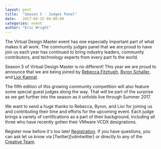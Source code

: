 ```yaml
---
layout: post
title:  "Season 5 - Judges Panel"
date:   2017-04-15 04:00:00
categories: event
author: "Eric Wright"
---
```

The Virtual Design Master event has one especially important part of what makes it all work.  The community judges panel that we are proud to have join us each year has continued to bring industry leaders, community contributors, and technology experts from every part fo the world.  

Season 5 of Virtual Design Master is no different!  This year we are proud to announce that we are being joined by [Rebecca Fitzhugh][rebeccatwitter], [Byron Schaller][byrontwitter], and [Lior Kamrat][liortwitter].

The fifth edition of this growing community competition will also feature some special guest judges along the way.  That will be part of the surprise as we get further into the season as it unfolds live through Summer 2017.

We want to send a huge thanks to Rebecca, Byron, and Lior for joining us and contributing their time and efforts for the upcoming event.  Each judge brings a variety of certifications as a part of their background, including all three who have recently gotten their VMware VCDX designations.

Register now before it's too late! [Registration][register]. If you have questions, you can ask let us know via [Twitter][vdmtwitter] or directly to any of the [Creative Team][creativeteam].

[rebeccatwitter]:	http://twitter.com/rebeccafitzhugh
[byrontwitter]:	http://twitter.com/byronschaller
[liortwitter]:	http://twitter.com/liorkamrat
[register]:  http://virtualdesignmaster.io
[creativeteam]:	http://virtualdesignmaster.io/index.html#team
